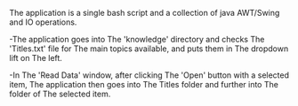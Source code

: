 The application is a single bash script and a collection of java AWT/Swing and IO operations.

-The application goes into The 'knowledge' directory and checks The 'Titles.txt' file for The main topics available, and puts them in The dropdown lift on The left.

-In The 'Read Data' window, after clicking The 'Open' button with a selected item, The application then goes into The Titles folder and further into The folder of The selected item.
